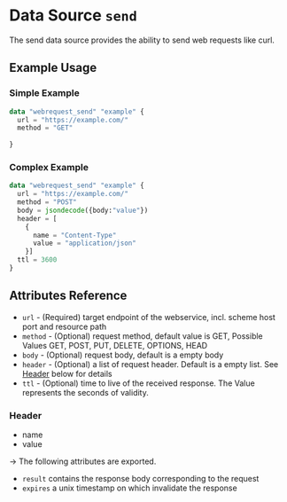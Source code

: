 # Data Source `send`

The send data source provides the ability to send web requests like curl.

## Example Usage

### Simple Example
```terraform
data "webrequest_send" "example" {
  url = "https://example.com/"
  method = "GET"
  
}
```
### Complex Example
````terraform
data "webrequest_send" "example" {
  url = "https://example.com/"
  method = "POST"
  body = jsondecode({body:"value"})
  header = [
    {
      name = "Content-Type"
      value = "application/json"
    }]
  ttl = 3600
}
````

## Attributes Reference

* `url` - (Required) target endpoint of the webservice, incl. scheme host port and resource path
* `method` - (Optional) request method, default value is GET, Possible Values GET, POST, PUT, DELETE, OPTIONS, HEAD
* `body` - (Optional) request body, default is a empty body
* `header` - (Optional) a list of request header. Default is a empty list. See [Header](#Header) below for details
* `ttl`  - (Optional) time to live of the received response. The Value represents the seconds of validity.

### Header

* name
* value

-> The following attributes are exported.

- `result` contains the response body corresponding to the request
- `expires` a unix timestamp on which invalidate the response 
